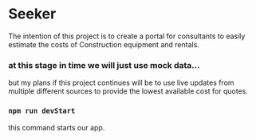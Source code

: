 # Seeker

The intention of this project is to create a portal for consultants to easily estimate the costs of Construction equipment and rentals.

### at this stage in time we will just use mock data...

but my plans if this project continues will be to use live updates from multiple different sources to provide the lowest available cost for quotes.

### `npm run devStart`

this command starts our app.
